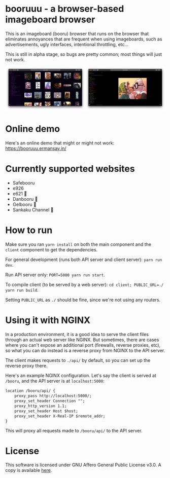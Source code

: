 # booruuu - a browser-based imageboard browser

This is an imageboard (booru) browser that runs on the browser that eliminates annoyances that are frequent when using imageboards, such as advertisements, ugly interfaces, intentional throttling, etc...

This is still in alpha stage, so bugs are pretty common; most things will just not work.

![Screenshot](doc/screenshot.png)

# Online demo

Here's an online demo that might or might not work: https://booruuu.ermansay.in/

# Currently supported websites

-   Safebooru
-   e926
-   e621 🔞
-   Danbooru 🔞
-   Gelbooru 🔞
-   Sankaku Channel 🔞

# How to run

Make sure you ran `yarn install` on both the main component and the `client` component to get the dependencies.

For general development (runs both API server and client server): `yarn run dev`.

Run API server only: `PORT=5000 yarn run start`.

To compile client (to be served by a web server): `cd client; PUBLIC_URL=./ yarn run build`.

Setting `PUBLIC_URL` as `./` should be fine, since we're not using any routers.

# Using it with NGINX

In a production environment, it is a good idea to serve the client files through an actual web server like NGINX. But sometimes, there are cases where you can't expose an additional port (firewalls, reverse proxies, etc), so what you can do instead is a reverse proxy from NGINX to the API server.

The client makes requests to `./api/` by default, so you can set up the reverse proxy there.

Here's an example NGINX configuration. Let's say the client is served at `/booru`, and the API server is at `localhost:5000`:

```
location /booru/api/ {
	proxy_pass http://localhost:5000/;
	proxy_set_header Connection "";
	proxy_http_version 1.1;
	proxy_set_header Host $host;
	proxy_set_header X-Real-IP $remote_addr;
}
```

This will proxy all requests made to `/booru/api/` to the API server.

# License

This software is licensed under GNU Affero General Public License v3.0. A copy is available [here](LICENSE).
